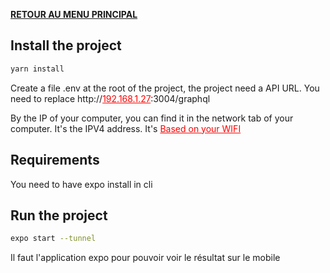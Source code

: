 <b>[RETOUR AU MENU PRINCIPAL](../README.MD)</b>

## Install the project

```bash
yarn install
```

Create a file .env at the root of the project, the project need a API URL.
You need to replace  http://<u style="color:red">192.168.1.27</u>:3004/graphql

By the IP of your computer, you can find it in the network tab of your computer. It's the IPV4 address.
It's <u style="color:red">Based on your WIFI</u>

## Requirements

You need to have expo install in cli


## Run the project

```bash
expo start --tunnel
```
Il faut l'application expo pour pouvoir voir le résultat sur le mobile
